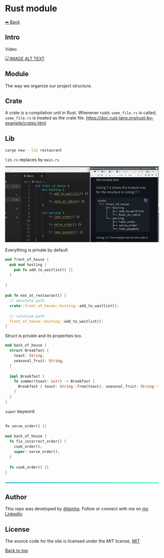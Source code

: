 # Rust module

[⬅ Back](../README.md)

## Intro 
Video

<div>
  <a href="https://www.youtube.com/watch?v=5RPXgDQrjio"><img src="https://img.youtube.com/vi/5RPXgDQrjio/0.jpg" alt="IMAGE ALT TEXT"></a>
</div>


## Module 
The way we organize our project structure.

## Crate
A crate is a compilation unit in Rust. Whenever rustc `some_file.rs` is called, `some_file.rs` is treated as the crate file. 
https://doc.rust-lang.org/rust-by-example/crates.html

## Lib 

```Bash
cargo new --lib restaurant
```

`lib.rs` replaces by `main.rs`

<img src="./assets/structure.png">

Everything is private by default 

```Rust
mod front_of_house {
  pub mod hosting {
    pub fn add_to_waitlist() {}
  }

}

pub fn eat_at_restaurant() {
  // absolute path 
  crate::front_of_house::hosting::add_to_waitlist();

  // relative path
  front_of_house::hosting::add_to_waitlist();   
}
```

Struct is private and its properties too.

```Rust
mod back_of_house {
  struct Breakfast {
    toast: String,
    seasonal_fruit: String,
  }

  impl Breakfast {
    fn summer(toast: &str) -> Breakfast {
      Breakfast { toast: String::from(toast), seasonal_fruit: String::from("peaches") }
    }
  }
}
```

`super` keyword

```Rust

fn serve_order() {}

mod back_of_house {
  fn fix_incorrect_order() {
    cook_order();
    super::serve_order();
  }

  fn cook_order() {}
}
```





<p><img type="separator" height=8px width="100%" src="https://github.com/HaLamUs/nft-drop/blob/main/assets/aqua.png"></p>

## Author

This repo was developed by [@lamha](https://github.com/HaLamUs). 
Follow or connect with me on [my LinkedIn](https://www.linkedin.com/in/lamhacs). 

## License
The source code for the site is licensed under the MIT license, [MIT](https://opensource.org/license/mit/)

 <a href="#top">Back to top</a>
